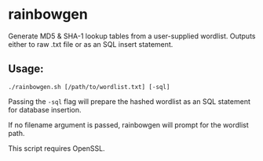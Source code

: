 rainbowgen
==========

Generate MD5 &amp; SHA-1 lookup tables from a user-supplied wordlist. Outputs either to raw .txt file or as an SQL insert statement.

Usage:
------

```
./rainbowgen.sh [/path/to/wordlist.txt] [-sql]
```

Passing the ```-sql``` flag will prepare the hashed wordlist as an SQL statement for database insertion. 

If no filename argument is passed, rainbowgen will prompt for the wordlist path. 

This script requires OpenSSL.